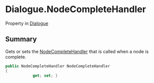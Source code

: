 # Dialogue.NodeCompleteHandler

Property in [Dialogue](api/csharp/yarn.dialogue.md)

## Summary


Gets or sets the  <a href="yarn.nodecompletehandler.md">NodeCompleteHandler</a>  that is
called when a node is complete.


```csharp
public NodeCompleteHandler NodeCompleteHandler
{
            get; set; }
```

